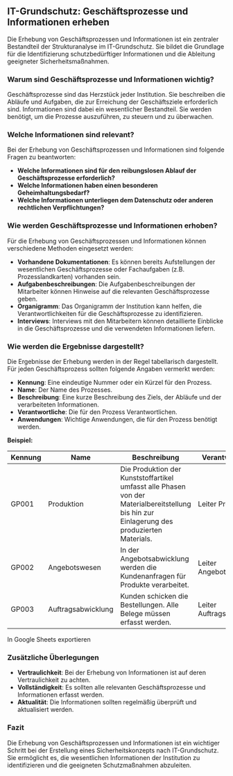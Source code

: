 
## IT-Grundschutz: Geschäftsprozesse und Informationen erheben

Die Erhebung von Geschäftsprozessen und Informationen ist ein zentraler Bestandteil der Strukturanalyse im IT-Grundschutz. Sie bildet die Grundlage für die Identifizierung schutzbedürftiger Informationen und die Ableitung geeigneter Sicherheitsmaßnahmen.

### Warum sind Geschäftsprozesse und Informationen wichtig?

Geschäftsprozesse sind das Herzstück jeder Institution. Sie beschreiben die Abläufe und Aufgaben, die zur Erreichung der Geschäftsziele erforderlich sind. Informationen sind dabei ein wesentlicher Bestandteil. Sie werden benötigt, um die Prozesse auszuführen, zu steuern und zu überwachen.

### Welche Informationen sind relevant?

Bei der Erhebung von Geschäftsprozessen und Informationen sind folgende Fragen zu beantworten:

- **Welche Informationen sind für den reibungslosen Ablauf der Geschäftsprozesse erforderlich?**
- **Welche Informationen haben einen besonderen Geheimhaltungsbedarf?**
- **Welche Informationen unterliegen dem Datenschutz oder anderen rechtlichen Verpflichtungen?**

### Wie werden Geschäftsprozesse und Informationen erhoben?

Für die Erhebung von Geschäftsprozessen und Informationen können verschiedene Methoden eingesetzt werden:

- **Vorhandene Dokumentationen**: Es können bereits Aufstellungen der wesentlichen Geschäftsprozesse oder Fachaufgaben (z.B. Prozesslandkarten) vorhanden sein.
- **Aufgabenbeschreibungen**: Die Aufgabenbeschreibungen der Mitarbeiter können Hinweise auf die relevanten Geschäftsprozesse geben.
- **Organigramm**: Das Organigramm der Institution kann helfen, die Verantwortlichkeiten für die Geschäftsprozesse zu identifizieren.
- **Interviews**: Interviews mit den Mitarbeitern können detaillierte Einblicke in die Geschäftsprozesse und die verwendeten Informationen liefern.

### Wie werden die Ergebnisse dargestellt?

Die Ergebnisse der Erhebung werden in der Regel tabellarisch dargestellt. Für jeden Geschäftsprozess sollten folgende Angaben vermerkt werden:

- **Kennung**: Eine eindeutige Nummer oder ein Kürzel für den Prozess.
- **Name**: Der Name des Prozesses.
- **Beschreibung**: Eine kurze Beschreibung des Ziels, der Abläufe und der verarbeiteten Informationen.
- **Verantwortliche**: Die für den Prozess Verantwortlichen.
- **Anwendungen**: Wichtige Anwendungen, die für den Prozess benötigt werden.

**Beispiel:**

|Kennung|Name|Beschreibung|Verantwortlicher|Anwendungen|
|---|---|---|---|---|
|GP001|Produktion|Die Produktion der Kunststoffartikel umfasst alle Phasen von der Materialbereitstellung bis hin zur Einlagerung des produzierten Materials.|Leiter Produktion|ERP-System, Produktionsplanungssystem|
|GP002|Angebotswesen|In der Angebotsabwicklung werden die Kundenanfragen für Produkte verarbeitet.|Leiter Angebotswesen|CRM-System|
|GP003|Auftragsabwicklung|Kunden schicken die Bestellungen. Alle Belege müssen erfasst werden.|Leiter Auftragsabwicklung|ERP-System|

In Google Sheets exportieren

### Zusätzliche Überlegungen

- **Vertraulichkeit**: Bei der Erhebung von Informationen ist auf deren Vertraulichkeit zu achten.
- **Vollständigkeit**: Es sollten alle relevanten Geschäftsprozesse und Informationen erfasst werden.
- **Aktualität**: Die Informationen sollten regelmäßig überprüft und aktualisiert werden.

### Fazit

Die Erhebung von Geschäftsprozessen und Informationen ist ein wichtiger Schritt bei der Erstellung eines Sicherheitskonzepts nach IT-Grundschutz. Sie ermöglicht es, die wesentlichen Informationen der Institution zu identifizieren und die geeigneten Schutzmaßnahmen abzuleiten.

